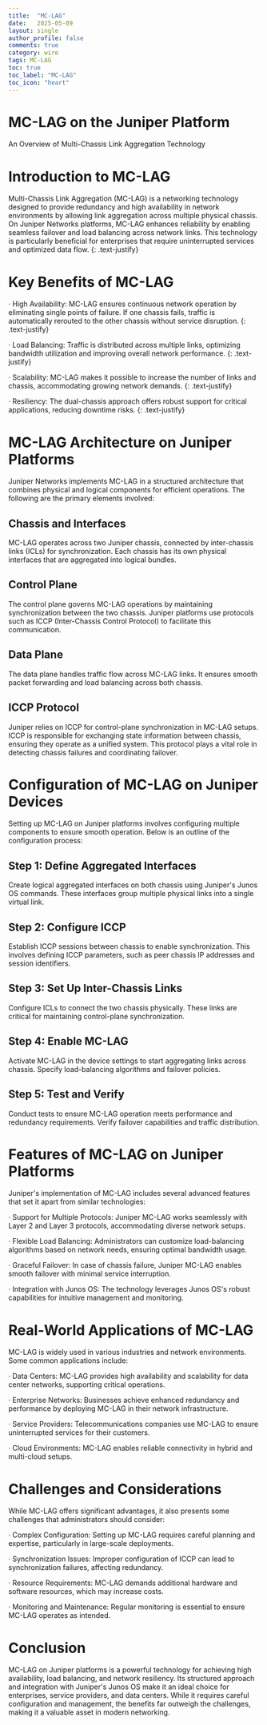```yaml
---
title:  "MC-LAG"
date:   2025-05-09
layout: single
author_profile: false
comments: true
category: wire
tags: MC-LAG
toc: true
toc_label: "MC-LAG"
toc_icon: "heart"
---
```


# MC-LAG on the Juniper Platform

An Overview of Multi-Chassis Link Aggregation Technology

# Introduction to MC-LAG

Multi-Chassis Link Aggregation (MC-LAG) is a networking technology designed to provide redundancy and high availability in network environments by allowing link aggregation across multiple physical chassis. On Juniper Networks platforms, MC-LAG enhances reliability by enabling seamless failover and load balancing across network links. This technology is particularly beneficial for enterprises that require uninterrupted services and optimized data flow.
{: .text-justify}

# Key Benefits of MC-LAG

·   High Availability: MC-LAG ensures continuous network operation by eliminating single points of failure. If one chassis fails, traffic is automatically rerouted to the other chassis without service disruption.
{: .text-justify}

·   Load Balancing: Traffic is distributed across multiple links, optimizing bandwidth utilization and improving overall network performance.
{: .text-justify}

·   Scalability: MC-LAG makes it possible to increase the number of links and chassis, accommodating growing network demands.
{: .text-justify}

·   Resiliency: The dual-chassis approach offers robust support for critical applications, reducing downtime risks.
{: .text-justify}

# MC-LAG Architecture on Juniper Platforms

Juniper Networks implements MC-LAG in a structured architecture that combines physical and logical components for efficient operations. The following are the primary elements involved:

## Chassis and Interfaces

MC-LAG operates across two Juniper chassis, connected by inter-chassis links (ICLs) for synchronization. Each chassis has its own physical interfaces that are aggregated into logical bundles.

## Control Plane

The control plane governs MC-LAG operations by maintaining synchronization between the two chassis. Juniper platforms use protocols such as ICCP (Inter-Chassis Control Protocol) to facilitate this communication.

## Data Plane

The data plane handles traffic flow across MC-LAG links. It ensures smooth packet forwarding and load balancing across both chassis.

## ICCP Protocol

Juniper relies on ICCP for control-plane synchronization in MC-LAG setups. ICCP is responsible for exchanging state information between chassis, ensuring they operate as a unified system. This protocol plays a vital role in detecting chassis failures and coordinating failover.

# Configuration of MC-LAG on Juniper Devices

Setting up MC-LAG on Juniper platforms involves configuring multiple components to ensure smooth operation. Below is an outline of the configuration process:

## Step 1: Define Aggregated Interfaces

Create logical aggregated interfaces on both chassis using Juniper's Junos OS commands. These interfaces group multiple physical links into a single virtual link.

## Step 2: Configure ICCP

Establish ICCP sessions between chassis to enable synchronization. This involves defining ICCP parameters, such as peer chassis IP addresses and session identifiers.

## Step 3: Set Up Inter-Chassis Links

Configure ICLs to connect the two chassis physically. These links are critical for maintaining control-plane synchronization.

## Step 4: Enable MC-LAG

Activate MC-LAG in the device settings to start aggregating links across chassis. Specify load-balancing algorithms and failover policies.

## Step 5: Test and Verify

Conduct tests to ensure MC-LAG operation meets performance and redundancy requirements. Verify failover capabilities and traffic distribution.

# Features of MC-LAG on Juniper Platforms

Juniper's implementation of MC-LAG includes several advanced features that set it apart from similar technologies:

·   Support for Multiple Protocols: Juniper MC-LAG works seamlessly with Layer 2 and Layer 3 protocols, accommodating diverse network setups.

·   Flexible Load Balancing: Administrators can customize load-balancing algorithms based on network needs, ensuring optimal bandwidth usage.

·   Graceful Failover: In case of chassis failure, Juniper MC-LAG enables smooth failover with minimal service interruption.

·   Integration with Junos OS: The technology leverages Junos OS's robust capabilities for intuitive management and monitoring.

# Real-World Applications of MC-LAG

MC-LAG is widely used in various industries and network environments. Some common applications include:

·   Data Centers: MC-LAG provides high availability and scalability for data center networks, supporting critical operations.

·   Enterprise Networks: Businesses achieve enhanced redundancy and performance by deploying MC-LAG in their network infrastructure.

·   Service Providers: Telecommunications companies use MC-LAG to ensure uninterrupted services for their customers.

·   Cloud Environments: MC-LAG enables reliable connectivity in hybrid and multi-cloud setups.

# Challenges and Considerations

While MC-LAG offers significant advantages, it also presents some challenges that administrators should consider:

·   Complex Configuration: Setting up MC-LAG requires careful planning and expertise, particularly in large-scale deployments.

·   Synchronization Issues: Improper configuration of ICCP can lead to synchronization failures, affecting redundancy.

·   Resource Requirements: MC-LAG demands additional hardware and software resources, which may increase costs.

·   Monitoring and Maintenance: Regular monitoring is essential to ensure MC-LAG operates as intended.

# Conclusion

MC-LAG on Juniper platforms is a powerful technology for achieving high availability, load balancing, and network resiliency. Its structured approach and integration with Juniper's Junos OS make it an ideal choice for enterprises, service providers, and data centers. While it requires careful configuration and management, the benefits far outweigh the challenges, making it a valuable asset in modern networking.

 